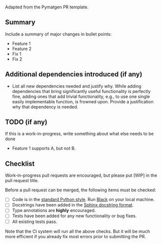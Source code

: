 Adapted from the Pymatgen PR template.

## Summary

Include a summary of major changes in bullet points:

* Feature 1
* Feature 2
* Fix 1
* Fix 2

## Additional dependencies introduced (if any)

* List all new dependencies needed and justify why. While adding dependencies that bring
significantly useful functionality is perfectly fine, adding ones that 
add trivial functionality, e.g., to use one single easily implementable
function, is frowned upon. Provide a justification why that dependency is needed.

## TODO (if any)

If this is a work-in-progress, write something about what else needs 
to be done

* Feature 1 supports A, but not B.

## Checklist

Work-in-progress pull requests are encouraged, but please put [WIP]
in the pull request title.

Before a pull request can be merged, the following items must be checked:

- [ ] Code is in the [standard Python style](https://www.python.org/dev/peps/pep-0008/). 
      Run [Black](https://pypi.org/project/black/) on your local machine.
- [ ] Docstrings have been added in the [Sphinx docstring format](https://sphinx-rtd-tutorial.readthedocs.io/en/latest/docstrings.html).
- [ ] Type annotations are **highly** encouraged.
- [ ] Tests have been added for any new functionality or bug fixes.
- [ ] All existing tests pass.

Note that the CI system will run all the above checks. But it will be much more
efficient if you already fix most errors prior to submitting the PR.

